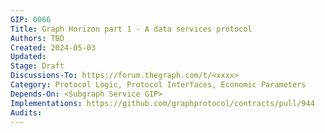 ```yaml
---
GIP: 0066
Title: Graph Horizon part 1 - A data services protocol
Authors: TBD
Created: 2024-05-03
Updated:
Stage: Draft
Discussions-To: https://forum.thegraph.com/t/<xxxx>
Category: Protocol Logic, Protocol Interfaces, Economic Parameters
Depends-On: <Subgraph Service GIP>
Implementations: https://github.com/graphprotocol/contracts/pull/944
Audits:
---
```


